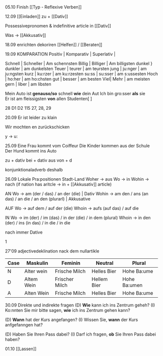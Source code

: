 05.10
Finish [[Typ - Reflexive Verben]]


12.09
[[Einladen]] zu + [[Dativ]]

Possessivepronomen & indefinitive article in [[Dativ]]

Was -> [[Akkusativ]]


18.09
enrichten dekoriren
[[Helfen]] / [[Beraten]]


19.09
KOMPARATION
 Positiv | Komparativ | Superlativ |

Schnell | Schneller | Am  schennsten
Billig | Billiger | Am billigsten
dunkel } dunkler | am dunkelsten
Teuer | teurer | am teursten
jung | ju:nger | am ju:ngsten
kurz | ku:rzer | am ku:rzesten
su:ss | su:sser | am s:ussesten
Hoch | ho:her | am ho:chsten
gut | besser | am besten
Viel| Mehr | am meisten
gern | liber | am libsten

Mein Auto ist **genauso/so** schnell **wie** dein Aut
Ich bin gro:sser **als** sie\
Er ist am fleissigsten **von** allen Studenten[ ]

28 D1 D2
115 27, 28, 29


20.09
Er ist leider zu klain

Wir mochten en zurückschicken 

y -> u: 


25.09
Eine Frau kommt vom Coiffeur
Die Kinder kommen aus der Schule
Der Hund kommt ins Auto

zu + dativ
bei + dativ
aus
von + d

konjunktionaladverb
deshalb


26.09
Lokale Pra:positionen
Stadt-Land
Woher -> aus
Wo -> in
Wohin -> nach (if nation has aritcle -> in + [[Akkusativ]] article)


AN
Wo -> am (der / das) / an der (die) | Dativ
Wohin -> am den / ans (an das) / an die  / an den (plurarl) | Akkusative

AUF
Wo -> auf dem / auf der (die) 
Whoin -> aufs (auf das) / auf die 

IN
Wo -> im (der) / im (das) / in der (die) / in dem (plural)
Whoin -> in den (der)  / ins (in das) / in die / in die

nach immer Dative

1

27'09
adjectivedeklination nack dem nullartikle

| Case | Maskulin   | Feminin        | Neutral     | Plural       |
| ---- | ---------- | -------------- | ----------- | ------------ |
| N    | Alter wein | Frische Milch  | Helles Bier | Hohe Ba:ume  |
| D    | Altem Wein | Frischer Milch | Hellem Bier | Hohe Ba:umen |
| A    | Alten Wein | Frische Milch  | Helles Bier | Hohe Ba:ume  |
 

30.09
Direkte und indirekte fragen
(D) **Wie** kann ich ins Zentrum geheh?
(I) Ko:nnten Sie mir bitte sagen, **wie** ich ins Zentrum gehen kann?

(D) **Wann** hat der Kurs angefangen?
(I) Wissen Sie, **wann** der Kurs anfgefanngen hat?

(D) Haben Sie Ihren Pass dabei?
(I) Darf ich fragen, **ob** Sie Ihren Pass dabei haben?



01.10
[[Lassen]]

